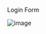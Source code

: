 Login Form

![image](https://github.com/angelolustosa/login-form/assets/15823158/f5e17c4e-6449-42d7-a0c7-edc87c521af4)

